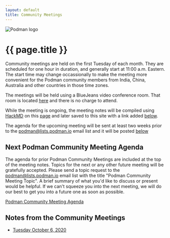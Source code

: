 ```yaml
---
layout: default
title: Community Meetings
---
```


![Podman logo](../../images/podman.svg)

# {{ page.title }}

Community meetings are held on the first Tuesday of each month.  They are scheduled for one hour in 
duration, and generally start at 11:00 a.m. Eastern.  The start time may change occassionally to make
the meeting more convenient for the Podman community members from India, China, Australia and other countries
in those time zones.

The meetings will be held using a BlueJeans video conference room.  That room is located [here](https://bluejeans.com/796412039)
and there is no charge to attend.

While the meeting is ongoing, the meeting notes will be compiled using [HackMD](https://hackmd.io) on this [page](https://hackmd.io/fc1zraYdS0-klJ2KJcfC7w)
and later saved to this site with a link added [below](https://podman.io/community/meeting/#notes-from-the-community-meetings).

The agenda for the upcoming meeting will be sent at least two weeks prior to the [podman@lists.podman.io](mailto:podman@lists.podman.io) email list and it will 
be posted [below](https://podman.io/community/meeting/#next-podman-community-meeting-agenda)

## Next Podman Community Meeting Agenda

The agenda for prior Podman Community Meetings are included at the top of the meeting notes.
Topics for the next or any other future meeting will be gratefully accepted.  Please send
a topic request to the [podman@lists.podman.io](mailto:podman@lists.podman.io) email list
with the title "Podman Community Meeting Topic".  A brief summary of what you'd like to
discuss or present would be helpful.  If we can't squeeze you into the next meeting,
we will do our best to get you into a future one as soon as possible.

 [Podman Community Meeting Agenda](https://podman.io/community/meeting/agenda)


## Notes from the Community Meetings

 * [Tuesday October 6, 2020](https://podman.io/community/meeting/notes/2020-10-06)

